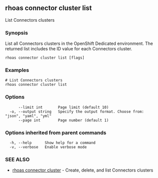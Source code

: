 ## rhoas connector cluster list

List Connectors clusters

### Synopsis

List all Connectors clusters in the OpenShift Dedicated environment. The returned list includes the ID value for each Connectors cluster.


```
rhoas connector cluster list [flags]
```

### Examples

```
# List Connectors clusters
rhoas connector cluster list

```

### Options

```
      --limit int       Page limit (default 10)
  -o, --output string   Specify the output format. Choose from: "json", "yaml", "yml"
      --page int        Page number (default 1)
```

### Options inherited from parent commands

```
  -h, --help      Show help for a command
  -v, --verbose   Enable verbose mode
```

### SEE ALSO

* [rhoas connector cluster](rhoas_connector_cluster.md)	 - Create, delete, and list Connectors clusters

